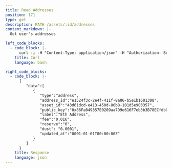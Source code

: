 ```yaml
---
title: Read Addresses
position: 171
type: get
description: PATH /assets/:id/addresses
content_markdown: |-
  Get user's addresses

left_code_blocks:
  - code_block: |-
      curl -i -H "Content-Type: application/json" -H "Authorization: Bearer eyJhbGciOiJSUzUxMiIsInR5cCI6IkpXVCJ9.eyJleHAiOjE1MzMxMTY2MTUsImlhdCI6MTUyNTM0MDYxNSwianRpIjoiYjI2YTdlZTMtMzNlZi00OGVjLTljMjgtZjQ1YTg0MTc0MWYyIiwic2lkIjoiYTM0YzA3YTktNzU1ZC00YjU0LTk0YzUtZTQ1ZTlhMmRkNDNlIiwic2lnIjoiNzllZWZmZmI2M2IzOTU0NDhjOWMzZjEzMWNhMjM4ZWEzYzFhOTQ4OTk2NzBhYWU3MDcxODQ0Zjg4OTE3MDJhZSIsInVpZCI6IjA2YWVkMWUzLWJkNzctNGE1OS05OTFhLTViYjVhZTZmYmIwOSJ9.hmMaj8JQrZAjBqQRyHh1qSUE7KLm8qwl2HMGsN59FNSdpfzXeX0pZt6aWg79R-jhmyLbfrGABEtu7ptUb3HN3fwbSe1k5_FnxP9pgpxJv3uJu6NJG5iS4d0X6IM58dfwNTmQjR2w9y88inmGhc7gsQ_mR1tC68ND433bPY6wg2U" "https://api.mixin.one/assets/43d61dcd-e413-450d-80b8-101d5e903357/addresses"
    title: Curl
    language: bash

right_code_blocks:
  - code_block: |-
      {  
         "data":[  
            {  
               "type":"address",
               "address_id":"e1524f3c-2e4f-411f-8a06-b5e1b1601308",
               "asset_id":"43d61dcd-e413-450d-80b8-101d5e903357",
               "public_key":"0x86Fa049857E0209aa7D9e616F7eb3b3B78ECfdb0",
               "label":"Eth Address",
               "fee":"0.016",
               "reserve":"0",
               "dust": "0.0001",
               "updated_at":"0001-01-01T00:00:00Z"
            }
         ]
      }
    title: Response
    language: json
---
```

